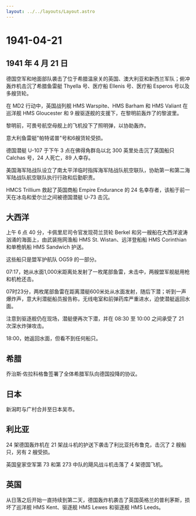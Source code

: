 ```yaml
---
layout: ../../layouts/Layout.astro
---
```


# 1941-04-21

## 1941 年 4 月 21 日

德国空军和地面部队袭击了位于希腊温泉关的英国、澳大利亚和新西兰军队；俯冲轰炸机击沉了希腊鱼雷艇
Thyella 号、医疗船 Ellenis 号、医疗船 Esperos 号以及多艘货轮。

在 MD2 行动中，英国战列舰 HMS Warspite、HMS Barham 和 HMS Valiant
在巡洋舰 HMS Gloucester 和 9 艘驱逐舰的支援下，在黎明前轰炸了的黎波里。

黎明前，可畏号航空母舰上的飞机投下了照明弹，以协助轰炸。

意大利鱼雷艇"帕特诺普"号和6艘货轮受损。

德国潜艇 U-107 于下午 3 点在佛得角群岛以北 300 英里处击沉了英国船只
Calchas 号，24 人死亡，89 人幸存。

美国海军陆战队设立了南太平洋临时指挥海军陆战队航空联队，协助第一和第二海军陆战队航空联队执行行政和后勤职责。

HMCS Trillium 救起了英国商船 Empire Endurance 的 24
名幸存者，该船于前一天在冰岛和爱尔兰之间被德国潜艇 U-73 击沉。

## 大西洋

上午 6 点 40 分，卡佩里尼司令官发现荷兰货轮 Berkel
和另一艘船在大西洋波涛汹涌的海面上，由武装拖网渔船 HMS St.
Wistan、远洋登船船 HMS Corinthian 和单桅帆船 HMS Sandwich 护送。

这些船只是盟军护航队 OG59 的一部分。

07:17，她从水面1,000米距离处发射了一枚尾部鱼雷，未击中，两艘盟军舰艇用枪和机枪还击。

07时23分，两枚尾部鱼雷在距离潜艇600米处从水面发射，随后下潜；听到一声爆炸声，意大利潜艇船员报告称，无线电室和前弹药库严重进水，迫使潜艇返回水面。

注意到驱逐舰仍在现场，潜艇便再次下潜，并在 08:30 至 10:00 之间承受了 21
次深水炸弹攻击。

18:00，她返回水面，但看不到任何船只。

## 希腊

乔治斯·佐拉科格鲁签署了全体希腊军队向德国投降的协议。

## 日本

新潟町与广村合并至日本吴市。

## 利比亚

24 架德国轰炸机在 21 架战斗机的护送下袭击了利比亚托布鲁克，击沉了 2
艘船只，另有 2 艘受损。

英国皇家空军第 73 和第 273 中队的飓风战斗机击落了 4 架德国飞机。

## 英国

从日落之后开始一直持续到第二天，德国轰炸机袭击了英国英格兰的普利茅斯，损坏了巡洋舰
HMS Kent、驱逐舰 HMS Lewes 和驱逐舰 HMS Leeds。